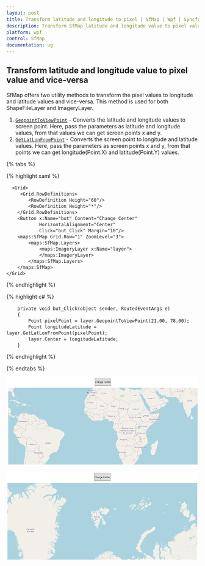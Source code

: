 ```yaml
---
layout: post
title: Transform latitude and longitude to pixel | SfMap | Wpf | Syncfusion
description: Transform SfMap latitude and longitude value to pixel value and vice-versa by using GeopointToViewPoint and GetLatLonFromPoint methods. 
platform: wpf
control: SfMap
documentation: ug
---
```


## Transform latitude and longitude value to pixel value and vice-versa

SfMap offers two utility methods to transform the pixel values to longitude and latitude values and vice-versa. This method is used for both ShapeFileLayer and ImageryLayer.

1. [`GeopointToViewPoint`](https://help.syncfusion.com/cr/wpf/Syncfusion.UI.Xaml.Maps.MapLayer.html#Syncfusion_UI_Xaml_Maps_MapLayer_GeopointToViewPoint_System_Double_System_Double_) - Converts the latitude and longitude values to screen point. Here, pass the parameters as latitude and longitude values, from that values we can get screen points x and y.
2. [`GetLatLonFromPoint`](https://help.syncfusion.com/cr/wpf/Syncfusion.UI.Xaml.Maps.MapLayer.html#Syncfusion_UI_Xaml_Maps_MapLayer_GetLatLonFromPoint_System_Windows_Point_) - Converts the screen point to longitude and latitude values. Here, pass the parameters as screen points x and y, from that points we can get longitude(Point.X) and latitude(Point.Y) values.

{% tabs %}

{% highlight xaml %}

      <Grid>
         <Grid.RowDefinitions>
            <RowDefinition Height="60"/>
            <RowDefinition Height="*"/>
        </Grid.RowDefinitions>
        <Button x:Name="but" Content="Change Center"
                HorizontalAlignment="Center"
                Click="but_Click" Margin="10"/>
        <maps:SfMap Grid.Row="1" ZoomLevel="3">
            <maps:SfMap.Layers>
                <maps:ImageryLayer x:Name="layer">
                </maps:ImageryLayer>
            </maps:SfMap.Layers>
        </maps:SfMap>
    </Grid>

{% endhighlight %}

{% highlight c# %}

        private void but_Click(object sender, RoutedEventArgs e)
        {
            Point pixelPoint = layer.GeopointToViewPoint(21.00, 78.00);
            Point longitudeLatitude = layer.GetLatLonFromPoint(pixelPoint);
            layer.Center = longitudeLatitude;
        }

{% endhighlight %}

{% endtabs %}

![Set the center from screen point](Transform_latitude_and_longitude_value_to_pixel_images/Change_Center_Point_Before.png)

![Set the center from screen point](Transform_latitude_and_longitude_value_to_pixel_images/Change_Center_Point_After.png)